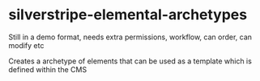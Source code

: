 # silverstripe-elemental-archetypes

Still in a demo format, needs extra permissions, workflow, can order, can modify etc

Creates a archetype of elements that can be used as a template which is defined within the CMS

